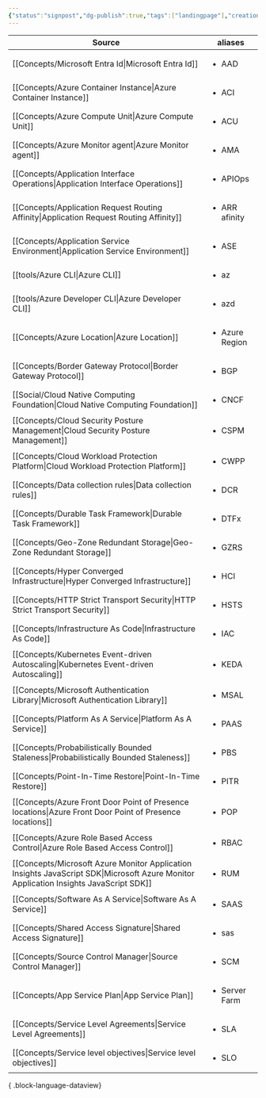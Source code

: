 ```yaml
---
{"status":"signpost","dg-publish":true,"tags":["landingpage"],"creation_date":"2024-04-26 19:09","permalink":"/mo-cs/acronyms-aliases/","dgPassFrontmatter":true}
---
```


| Source                                                                                                                                   | aliases                        |
| ---------------------------------------------------------------------------------------------------------------------------------------- | ------------------------------ |
| [[Concepts/Microsoft Entra Id\|Microsoft Entra Id]]                                                                                   | <ul><li>AAD</li></ul>          |
| [[Concepts/Azure Container Instance\|Azure Container Instance]]                                                                       | <ul><li>ACI</li></ul>          |
| [[Concepts/Azure Compute Unit\|Azure Compute Unit]]                                                                                   | <ul><li>ACU</li></ul>          |
| [[Concepts/Azure Monitor agent\|Azure Monitor agent]]                                                                                 | <ul><li>AMA</li></ul>          |
| [[Concepts/Application Interface Operations\|Application Interface Operations]]                                                       | <ul><li>APIOps</li></ul>       |
| [[Concepts/Application Request Routing Affinity\|Application Request Routing Affinity]]                                               | <ul><li>ARR afinity</li></ul>  |
| [[Concepts/Application Service Environment\|Application Service Environment]]                                                         | <ul><li>ASE</li></ul>          |
| [[tools/Azure CLI\|Azure CLI]]                                                                                                        | <ul><li>az</li></ul>           |
| [[tools/Azure Developer CLI\|Azure Developer CLI]]                                                                                    | <ul><li>azd</li></ul>          |
| [[Concepts/Azure Location\|Azure Location]]                                                                                           | <ul><li>Azure Region</li></ul> |
| [[Concepts/Border Gateway Protocol\|Border Gateway Protocol]]                                                                         | <ul><li>BGP</li></ul>          |
| [[Social/Cloud Native Computing Foundation\|Cloud Native Computing Foundation]]                                                       | <ul><li>CNCF</li></ul>         |
| [[Concepts/Cloud Security Posture Management\|Cloud Security Posture Management]]                                                     | <ul><li>CSPM</li></ul>         |
| [[Concepts/Cloud Workload Protection Platform\|Cloud Workload Protection Platform]]                                                   | <ul><li>CWPP</li></ul>         |
| [[Concepts/Data collection rules\|Data collection rules]]                                                                             | <ul><li>DCR</li></ul>          |
| [[Concepts/Durable Task Framework\|Durable Task Framework]]                                                                           | <ul><li>DTFx</li></ul>         |
| [[Concepts/Geo-Zone Redundant Storage\|Geo-Zone Redundant Storage]]                                                                   | <ul><li>GZRS</li></ul>         |
| [[Concepts/Hyper Converged Infrastructure\|Hyper Converged Infrastructure]]                                                           | <ul><li>HCI</li></ul>          |
| [[Concepts/HTTP Strict Transport Security\|HTTP Strict Transport Security]]                                                           | <ul><li>HSTS</li></ul>         |
| [[Concepts/Infrastructure As Code\|Infrastructure As Code]]                                                                           | <ul><li>IAC</li></ul>          |
| [[Concepts/Kubernetes Event-driven Autoscaling\|Kubernetes Event-driven Autoscaling]]                                                 | <ul><li>KEDA</li></ul>         |
| [[Concepts/Microsoft Authentication Library\|Microsoft Authentication Library]]                                                       | <ul><li>MSAL</li></ul>         |
| [[Concepts/Platform As A Service\|Platform As A Service]]                                                                             | <ul><li>PAAS</li></ul>         |
| [[Concepts/Probabilistically Bounded Staleness\|Probabilistically Bounded Staleness]]                                                 | <ul><li>PBS</li></ul>          |
| [[Concepts/Point-In-Time Restore\|Point-In-Time Restore]]                                                                             | <ul><li>PITR</li></ul>         |
| [[Concepts/Azure Front Door Point of Presence locations\|Azure Front Door Point of Presence locations]]                               | <ul><li>POP</li></ul>          |
| [[Concepts/Azure Role Based Access Control\|Azure Role Based Access Control]]                                                         | <ul><li>RBAC</li></ul>         |
| [[Concepts/Microsoft Azure Monitor Application Insights JavaScript SDK\|Microsoft Azure Monitor Application Insights JavaScript SDK]] | <ul><li>RUM</li></ul>          |
| [[Concepts/Software As A Service\|Software As A Service]]                                                                             | <ul><li>SAAS</li></ul>         |
| [[Concepts/Shared Access Signature\|Shared Access Signature]]                                                                         | <ul><li>sas</li></ul>          |
| [[Concepts/Source Control Manager\|Source Control Manager]]                                                                           | <ul><li>SCM</li></ul>          |
| [[Concepts/App Service Plan\|App Service Plan]]                                                                                       | <ul><li>Server Farm</li></ul>  |
| [[Concepts/Service Level Agreements\|Service Level Agreements]]                                                                       | <ul><li>SLA</li></ul>          |
| [[Concepts/Service level objectives\|Service level objectives]]                                                                       | <ul><li>SLO</li></ul>          |

{ .block-language-dataview}
